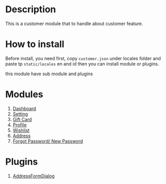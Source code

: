 # Description

This is a customer module that to handle about customer feature.


# How to install

Before install, you need first, copy `customer.json` under locales folder and paste tp `static/locales` en and id then you can install  module or plugins.

this module have sub module and plugins

# Modules

1. [Dashboard](pages/account/readme.md)
2. [Setting](pages/setting/readme.md)
3. [Gift Card](pages/giftcard/readme.md)
4. [Profile](pages/profile/readme.md)
5. [Wishlist](pages/wishlist/readme.md)
6. [Address](pages/address/readme.md)
6. [Forgot Password/ New Password](pages/newpassword/readme.md)

# Plugins

1. [AddressFormDialog](plugins/readme.md)




